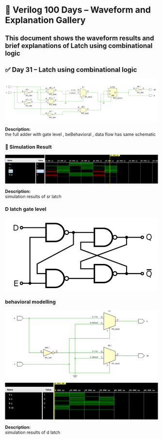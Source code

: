 
# 📘 Verilog 100 Days – Waveform and Explanation Gallery

This document shows the waveform results and brief explanations of Latch using combinational logic
---

## ✅ Day 31 –  Latch using combinational logic
 

![Latch using combinational logic](./images/sr_schematic.png)

**Description:**  
 the full adder with gate level , beBehavioral , data flow has same schematic


### 🔬 Simulation Result

![Simulation Waveform](./images/sr_sim.png)

**Description:**  
simulation results of sr latch

###  D latch gate level

![Latch using combinational logic](./images/d_latch.png)

###  behavioral modelling

![Latch using combinational logic](./images/d_schematic.png)

 
 
![Simulation Waveform](./images/d_sim.png)

**Description:**  
simulation results of d latch
